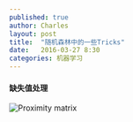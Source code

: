 ```yaml
---
published: true
author: Charles
layout: post
title:  "随机森林中的一些Tricks"
date:   2016-03-27 8:30
categories: 机器学习
---
```


####  缺失值处理

![Proximity matrix][1]

[1]:http://7xjbdi.com1.z0.glb.clouddn.com/proximity_matrix.png
